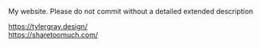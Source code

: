 My website. Please do not commit without a detailed extended description

https://tylergray.design/
<br>
https://sharetoomuch.com/
